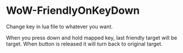 # WoW-FriendlyOnKeyDown

Change key in lua file to whatever you want.

When you press down and hold mapped key, last friendly target will be target. When button is released it will turn back to original target.
